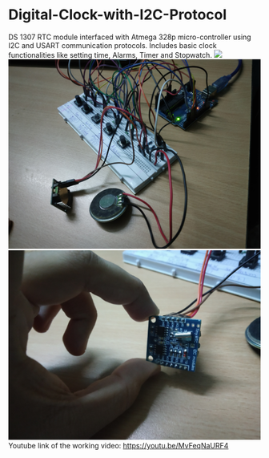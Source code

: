 # Digital-Clock-with-I2C-Protocol
DS 1307 RTC module interfaced with  Atmega 328p micro-controller using I2C and USART communication protocols. Includes basic clock functionalities like setting time, Alarms, Timer and Stopwatch. 
![](Working%20video%20and%20setup%20images/Images/Breadboard%20setup%20(1).jpg)
![](Working%20video%20and%20setup%20images/Images/Breadboard%20setup%20(2).jpg)
![](Working%20video%20and%20setup%20images/Images/DS1307%20RTC%20module%20used.jpg)
Youtube link of the working video: https://youtu.be/MvFeqNaURF4
